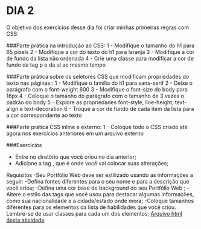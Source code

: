 # DIA 2

O objetivo dos exercícios desse dia foi criar minhas primeiras regras com CSS:

###Parte prática na introdução ao CSS:
1 - Modifique o tamanho do h1 para 65 pixels
2 - Modifique a cor do texto do h1 para laranja
3 - Modifique a cor de fundo da lista não ordenada
4 - Crie uma classe para modificar a cor de fundo da tag p e da ul ao mesmo tempo

###Parte prática sobre os seletores CSS que modificam propriedades do texto nas páginas::
1 - Modifique o família do h1 para sans-serif
2 - Deixe o parágrafo com o font-weight 600
3 - Modifique o font-size do body para 16px
4 - Coloque o tamanho do parágrafo com o tamanho de 3 vezes o padrão do body
5 - Explore as propriedades font-style, line-height, text-align e text-decoration
6 - Troque a cor de fundo de cada item da lista para a cor correspondente ao texto

###Parte prática CSS inline e externo:
1 - Coloque todo o CSS criado até agora nos exercícios anteriores em um arquivo externo

###Exercícios
- Entre no diretório que você criou no dia anterior;
- Adicione a tag <style></style> , que é onde você vai colocar suas alterações;

Requisitos
-Seu Portfólio Web deve ser estilizado usando as informações a seguir:
-Defina fontes diferentes para o seu nome e para a descrição que você criou;
-Defina uma cor base de background do seu Portfólio Web ;
-Altere o estilo das tags que você usou para destacar algumas informações, como sua nacionalidade e a cidade/estado onde mora;
-Coloque tamanhos diferentes para os elementos da lista de habilidades que você criou. Lembre-se de usar classes para cada um dos elementos;
[Arquivo html desta atividade](https://github.com/evandrvalente/evandrvalente.github.io)
